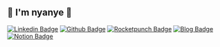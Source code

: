## 👋 I'm nyanye 👋

[![Linkedin Badge](https://img.shields.io/badge/-LinkedIn-blue?logo=Linkedin&logoColor=white&link=https://www.linkedin.com/in/nyanye-/)](https://www.linkedin.com/in/nyanye-/) 
[![Github Badge](https://img.shields.io/badge/-Github-000?logoWidth=15&logo=Github&logoColor=white&link=http://git-awards.com/users/nyanye)](http://git-awards.com/users/nyanye)
[![Rocketpunch Badge](https://img.shields.io/badge/-Rocketpunch-blue?logoWidth=15&logoColor=white&link=https://www.rocketpunch.com/@nyanye)](https://www.rocketpunch.com/@nyanye) 
[![Blog Badge](https://img.shields.io/badge/-Blog-orange?logoWidth=15&link=http://nyanye.com/)](https://nyanye.com/)
[![Notion Badge](https://img.shields.io/badge/-notion-363636?logoWidth=15)](https://www.notion.so/luckydaun/cc5142ccfd7a4eb3ae46625d18f6eb5c)
